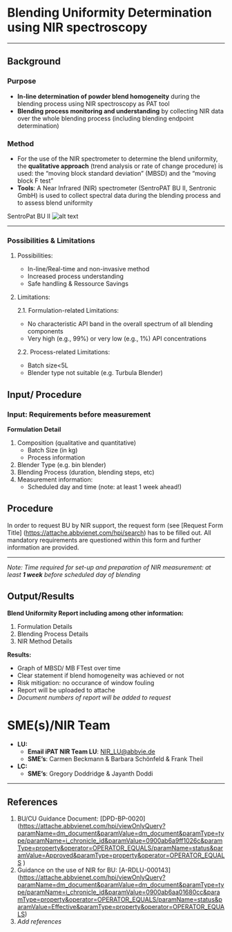 # Blending Uniformity Determination using NIR spectroscopy
---
## Background

### Purpose 
- **In-line determination of powder blend homogeneity** during the blending process using NIR spectroscopy as PAT tool
- **Blending process monitoring and understanding** by collecting NIR data over the whole blending process (including blending endpoint determination)

### Method
- For the use of the NIR spectrometer to determine the blend uniformity, the **qualitative approach**  (trend analysis or rate of change procedure) is used: the “moving block standard deviation” (MBSD) and the “moving block F test”
- **Tools**: A Near Infrared (NIR) spectrometer (SentroPAT BU II, Sentronic GmbH) is used to collect spectral data during the blending process and to assess blend uniformity

SentroPat BU II
![alt text](https://github.com/TDijana/Blending_NIR_test-/blob/master/SentroPatII.PNG) 
***

### Possibilities & Limitations 

1. Possibilities:
	- In-line/Real-time and non-invasive method 
	- Increased process understanding
	- Safe handling & Ressource Savings

2. Limitations:

	2.1. Formulation-related Limitations:
	- No characteristic API band in the overall spectrum of all blending components 
	- Very high (e.g., 99%) or very low (e.g., 1%) API concentrations 

	2.2. Process-related Limitations: 
	- Batch size<5L 
	- Blender type not suitable (e.g. Turbula Blender) 

## Input/ Procedure 
### Input: Requirements before measurement
**Formulation Detail**
1. Composition (qualitative and quantitative)
	- Batch Size (in kg)
	- Process information
2. Blender Type (e.g. bin blender)
3. Blending Process (duration, blending steps, etc)
4. Measurement information:
	- Scheduled day and time (note: at least 1 week ahead!)

## Procedure
In order to request BU by NIR support, the request form (see [Request Form Title] (https://attache.abbvienet.com/hpi/search) has to be filled out. All mandatory requirements are questioned within this form and further information are provided. 
___
*Note: Time required for set-up and preparation of NIR measurement: at least **1 week** before scheduled day of blending*

## Output/Results 
**Blend Uniformity Report including among other information:**
1. Formulation Details 
2. Blending Process Details
3. NIR Method Details

**Results:**
- Graph of MBSD/ MB FTest over time 
- Clear statement if blend homogeneity was achieved or not 
- Risk mitigation: no occurance of window fouling 
- Report will be uploaded to attache
- *Document numbers of report will be added to request*

# SME(s)/NIR Team
- **LU:**
	- **Email iPAT NIR Team LU**: NIR_LU@abbvie.de
	- **SME’s**: Carmen Beckmann & Barbara Schönfeld & Frank Theil
- **LC:**
	- **SME’s**: Gregory Doddridge & Jayanth Doddi

***
## References
1. BU/CU Guidance Document: [DPD-BP-0020] (https://attache.abbvienet.com/hpi/viewOnlyQuery?paramName=dm_document&paramValue=dm_document&paramType=type/paramName=i_chronicle_id&paramValue=0900ab6a9ff1026c&paramType=property&operator=OPERATOR_EQUALS/paramName=status&paramValue=Approved&paramType=property&operator=OPERATOR_EQUALS )
2. Guidance on the use of NIR for BU: [A-RDLU-000143] (https://attache.abbvienet.com/hpi/viewOnlyQuery?paramName=dm_document&paramValue=dm_document&paramType=type/paramName=i_chronicle_id&paramValue=0900ab6aa01680cc&paramType=property&operator=OPERATOR_EQUALS/paramName=status&paramValue=Effective&paramType=property&operator=OPERATOR_EQUALS)
3. *Add references*
